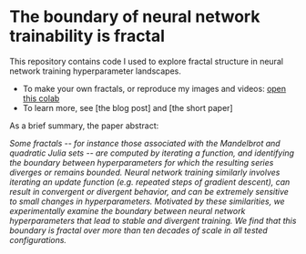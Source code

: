 # The boundary of neural network trainability is fractal

This repository contains code I used to explore fractal structure in neural network training hyperparameter landscapes.

- To make your own fractals, or reproduce my images and videos: [open this colab](https://colab.research.google.com/github/Sohl-Dickstein/fractal/blob/main/the_boundary_of_neural_network_trainability_is_fractal.ipynb)
- To learn more, see [the blog post] and [the short paper]

As a brief summary, the paper abstract:

*Some fractals -- for instance 
those associated with
the Mandelbrot and quadratic Julia sets -- 
are computed by iterating a function, and identifying the 
boundary between hyperparameters for which the resulting series diverges or remains bounded. 
Neural network training similarly involves iterating an update function (e.g. repeated steps of gradient descent), can result in convergent or divergent behavior, 
and can be extremely sensitive to small changes in hyperparameters. 
Motivated by these similarities, we experimentally examine the boundary between neural network hyperparameters that lead to stable and divergent training. 
We find that this boundary is fractal 
over more than ten decades of scale in all tested configurations.*
